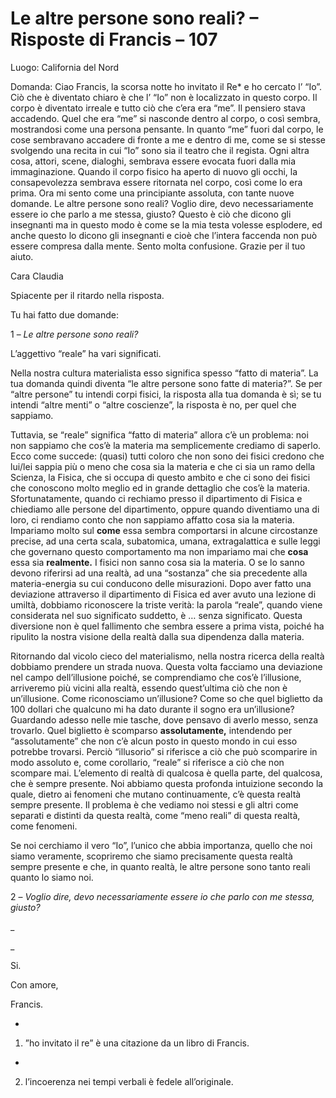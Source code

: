 # Le altre persone sono reali? – Risposte di Francis – 107

Luogo: California del Nord

Domanda: Ciao Francis, la scorsa notte ho invitato il Re* e ho cercato l’ “Io”. Ciò che è diventato chiaro è che l’ “Io” non è localizzato in questo corpo. Il corpo è diventato irreale e tutto ciò che c’era era “me”. Il pensiero stava accadendo. Quel che era “me” si nasconde dentro al corpo, o così sembra, mostrandosi come una persona pensante. In quanto “me” fuori dal corpo, le cose sembravano accadere di fronte a me e dentro di me, come se si stesse svolgendo una recita in cui “Io” sono sia il teatro che il regista. Ogni altra cosa, attori, scene, dialoghi, sembrava essere evocata fuori dalla mia immaginazione. Quando il corpo fisico ha aperto di nuovo gli occhi, la consapevolezza sembrava essere ritornata nel corpo, così come lo era prima. Ora mi sento come una principiante assoluta, con tante nuove domande. Le altre persone sono reali? Voglio dire, devo necessariamente essere io che parlo a me stessa, giusto? Questo è ciò che dicono gli insegnanti ma in questo modo è come se la mia testa volesse esplodere, ed anche questo lo dicono gli insegnanti e cioè che l’intera faccenda non può essere compresa dalla mente. Sento molta confusione. Grazie per il tuo aiuto.

Cara Claudia

Spiacente per il ritardo nella risposta.

Tu hai fatto due domande:

1 – _Le altre persone sono reali?_ 

L’aggettivo “reale” ha vari significati.

Nella nostra cultura materialista esso significa spesso “fatto di materia”. La tua domanda quindi diventa “le altre persone sono fatte di materia?”. Se per “altre persone” tu intendi corpi fisici, la risposta alla tua domanda è sì; se tu intendi “altre menti” o “altre coscienze”, la risposta è no, per quel che sappiamo.

Tuttavia, se “reale” significa “fatto di materia” allora c’è un problema: noi non sappiamo che cos’è la materia ma semplicemente crediamo di saperlo. Ecco come succede: (quasi) tutti coloro che non sono dei fisici credono che lui/lei sappia più o meno che cosa sia la materia e che ci sia un ramo della Scienza, la Fisica, che si occupa di questo ambito e che ci sono dei fisici che conoscono molto meglio ed in grande dettaglio che cos’è la materia. Sfortunatamente, quando ci rechiamo presso il dipartimento di Fisica e chiediamo alle persone del dipartimento, oppure quando diventiamo una di loro, ci rendiamo conto che non sappiamo affatto cosa sia la materia. Impariamo molto sul **come** essa sembra comportarsi in alcune circostanze precise, ad una certa scala, subatomica, umana, extragalattica e sulle leggi che governano questo comportamento ma non impariamo mai che **cosa** essa sia **realmente.** I fisici non sanno cosa sia la materia. O se lo sanno devono riferirsi ad una realtà, ad una “sostanza” che sia precedente alla materia-energia su cui conducono delle misurazioni. Dopo aver fatto una deviazione attraverso il dipartimento di Fisica ed aver avuto una lezione di umiltà, dobbiamo riconoscere la triste verità: la parola “reale”, quando viene considerata nel suo significato suddetto, è … senza significato. Questa diversione non è quel fallimento che sembra essere a prima vista, poiché ha ripulito la nostra visione della realtà dalla sua dipendenza dalla materia.

Ritornando dal vicolo cieco del materialismo, nella nostra ricerca della realtà dobbiamo prendere un strada nuova. Questa volta facciamo una deviazione nel campo dell’illusione poiché, se comprendiamo che cos’è l’illusione, arriveremo più vicini alla realtà, essendo quest’ultima ciò che non è un’illusione. Come riconosciamo un’illusione? Come so che quel biglietto da 100 dollari che qualcuno mi ha dato durante il sogno era un’illusione? Guardando adesso nelle mie tasche, dove pensavo di averlo messo, senza trovarlo. Quel biglietto è scomparso **assolutamente,** intendendo per “assolutamente” che non c’è alcun posto in questo mondo in cui esso potrebbe trovarsi. Perciò “illusorio” si riferisce a ciò che può scomparire in modo assoluto e, come corollario, “reale” si riferisce a ciò che non scompare mai. L’elemento di realtà di qualcosa è quella parte, del qualcosa, che è sempre presente. Noi abbiamo questa profonda intuizione secondo la quale, dietro ai fenomeni che mutano continuamente, c’è questa realtà sempre presente. Il problema è che vediamo noi stessi e gli altri come separati e distinti da questa realtà, come “meno reali” di questa realtà, come fenomeni.

Se noi cerchiamo il vero “Io”, l’unico che abbia importanza, quello che noi siamo veramente, scopriremo che siamo precisamente questa realtà sempre presente e che, in quanto realtà, le altre persone sono tanto reali quanto lo siamo noi.

2 – _Voglio dire, devo necessariamente essere io che parlo con me stessa, giusto?_

_

_

Si.

Con amore, 

Francis.

*   

1) ”ho invitato il      re” è una citazione da un libro di Francis.

*   

2) l’incoerenza      nei tempi verbali è fedele all’originale.

